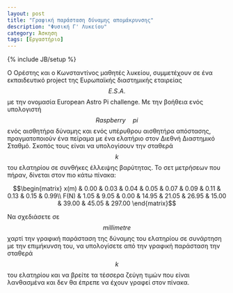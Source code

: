 ```yaml
---
layout: post
title: "Γραφική παράσταση δύναμης απομάκρυνσης"
description: "Φυσική Γ' Λυκείου"
category: Άσκηση
tags: [Εργαστήριο]
---
```

{% include JB/setup %}




Ο Ορέστης και ο Κωνσταντίνος μαθητές λυκείου, συμμετέχουν σε ένα εκπαιδευτικό project 
της Ευρωπαϊκής διαστημικής εταιρείας $$E.S.A.$$ με την ονομασία European Astro Pi challenge. 
Με την βοήθεια ενός υπολογιστή $$Raspberry \quad pi$$ ενός αισθητήρα δύναμης και ενός υπέρυθρου αισθητήρα
απόστασης, πραγματοποιούν ένα πείραμα με ένα ελατήριο στον Διεθνή Διαστημικό Σταθμό. Σκοπός 
τους είναι να υπολογίσουν την σταθερά $$k$$ του ελατηρίου σε συνθήκες έλλειψης βαρύτητας. 
Το σετ μετρήσεων που πήραν, δίνεται στον πιο κάτω πίνακα:


$$\begin{matrix}
x(m) & 0.00 & 0.03 & 0.04 & 0.05 & 0.07 & 0.09 & 0.11 & 0.13 & 0.15 & 0.99\\
F(N) & 1.05 & 9.05 & 0.00 & 14.95 & 21.05 & 26.95 & 15.00 & 39.00 & 45.05 & 297.00
\end{matrix}$$


Να σχεδιάσετε σε $$millimetre$$ χαρτί την γραφική παράσταση της δύναμης του ελατηρίου σε συνάρτηση 
με την επιμήκυνση του, να υπολογίσετε από την γραφική παράσταση την σταθερά $$k$$ του ελατηρίου 
και να βρείτε τα τέσσερα ζεύγη τιμών που είναι λανθασμένα και δεν θα έπρεπε να έχουν γραφεί στον πίνακα.

